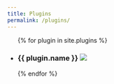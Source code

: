 ```yaml
---
title: Plugins
permalink: /plugins/
---
```


<ul>
{% for plugin in site.plugins %}
<li>
  <h3>{{ plugin.name }} <a href="{{ plugin.link }}" target="_blank"><img src="../assets/link-sm.png"></a></h3>
</li>
{% endfor %}
</ul>
